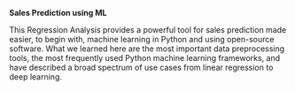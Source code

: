 **Sales Prediction using ML**

This Regression Analysis provides a powerful tool for sales prediction made easier, to begin with, machine learning in Python and using open-source software. What we learned here are the most important data preprocessing tools, the most frequently used Python machine learning frameworks, and have described a broad spectrum of use cases from linear regression to deep learning.

